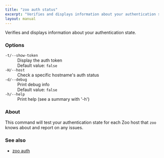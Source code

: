 ```yaml
---
title: "zoo auth status"
excerpt: "Verifies and displays information about your authentication state."
layout: manual
---
```


Verifies and displays information about your authentication state.

### Options

<dl class="flags">
   <dt><code>-t/--show-token</code></dt>
   <dd>Display the auth token<br/>Default value: <code>false</code></dd>

   <dt><code>-H/--host</code></dt>
   <dd>Check a specific hostname's auth status</dd>

   <dt><code>-d/--debug</code></dt>
   <dd>Print debug info<br/>Default value: <code>false</code></dd>

   <dt><code>-h/--help</code></dt>
   <dd>Print help (see a summary with '-h')</dd>
</dl>


### About

This command will test your authentication state for each Zoo host that `zoo`
knows about and report on any issues.

### See also

* [zoo auth](./zoo_auth)